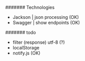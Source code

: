 
####### Technologies
- Jackson | json processing (OK)
- Swagger | show endpoints (OK)

####### todo
- filter (response) utf-8 (?)
- localStorage
- notify.js (OK)